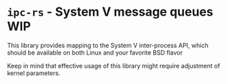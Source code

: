 # `ipc-rs` - System V message queues WIP

This library provides mapping to the System V
inter-process API, which should be available on
both Linux and your favorite BSD flavor

Keep in mind that effective usage of this library
might require adjustment of kernel parameters.

